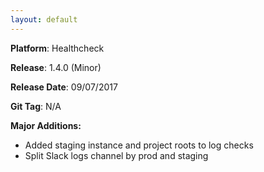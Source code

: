 ```yaml
---
layout: default
---
```


**Platform**: Healthcheck

**Release**: 1.4.0 (Minor)

**Release Date**: 09/07/2017

**Git Tag**: N/A

**Major Additions:**
*   Added staging instance and project roots to log checks
*   Split Slack logs channel by prod and staging